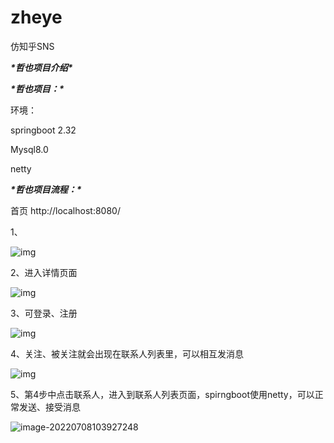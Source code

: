 # zheye
 仿知乎SNS

***\*哲也项目介绍\****

 

***\*哲也项目：\****

环境：

springboot 2.32

Mysql8.0

netty

 

 

***\*哲也项目流程：\****

 

 

 

首页 http://localhost:8080/

1、

![img](https://fastly.jsdelivr.net/gh/Hexyan/blobimge/img/202207081038056.jpg) 

 

2、进入详情页面

![img](https://fastly.jsdelivr.net/gh/Hexyan/blobimge/img/202207081038060.jpg) 

 

 

3、可登录、注册

![img](C:\Users\WINDOW~1\AppData\Local\Temp\ksohtml\wps5E7B.tmp.jpg) 

 

 

4、关注、被关注就会出现在联系人列表里，可以相互发消息

![img](https://fastly.jsdelivr.net/gh/Hexyan/blobimge/img/202207081038058.jpg) 

 

 

5、第4步中点击联系人，进入到联系人列表页面，spirngboot使用netty，可以正常发送、接受消息

![image-20220708103927248](https://fastly.jsdelivr.net/gh/Hexyan/blobimge/img/202207081039291.png)
